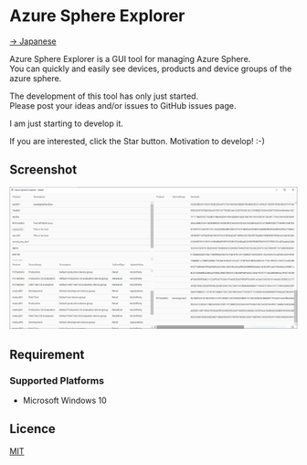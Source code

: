 Azure Sphere Explorer
=

[-> Japanese](README.ja.md)

Azure Sphere Explorer is a GUI tool for managing Azure Sphere.  
You can quickly and easily see devices, products and device groups of the azure sphere.

The development of this tool has only just started.  
Please post your ideas and/or issues to GitHub issues page.

I am just starting to develop it.

If you are interested, click the Star button. Motivation to develop! :-)

## Screenshot

![1](media/1.png)

## Requirement

### Supported Platforms

* Microsoft Windows 10

## Licence

[MIT](LICENSE.txt)
